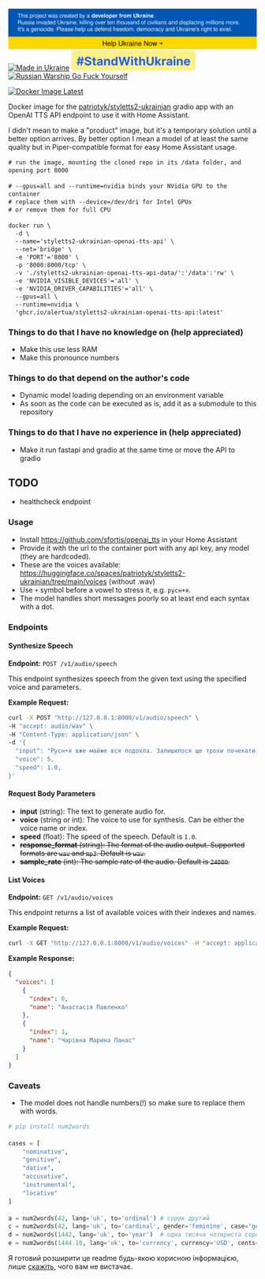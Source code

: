 [![Stand With Ukraine](https://raw.githubusercontent.com/vshymanskyy/StandWithUkraine/main/banner-direct-single.svg)](https://stand-with-ukraine.pp.ua)
[![Made in Ukraine](https://img.shields.io/badge/made_in-Ukraine-ffd700.svg?labelColor=0057b7)](https://stand-with-ukraine.pp.ua)
[![Stand With Ukraine](https://raw.githubusercontent.com/vshymanskyy/StandWithUkraine/main/badges/StandWithUkraine.svg)](https://stand-with-ukraine.pp.ua)
[![Russian Warship Go Fuck Yourself](https://raw.githubusercontent.com/vshymanskyy/StandWithUkraine/main/badges/RussianWarship.svg)](https://stand-with-ukraine.pp.ua)


[![Docker Image Latest](https://github.com/ALERTua/styletts2-ukrainian-openai-tts-api/actions/workflows/docker-image.yml/badge.svg)](https://github.com/ALERTua/styletts2-ukrainian-openai-tts-api/actions/workflows/docker-image.yml)

Docker image for the [patriotyk/styletts2-ukrainian](https://huggingface.co/spaces/patriotyk/styletts2-ukrainian) gradio app with an OpenAI TTS API endpoint to use it with Home Assistant.

I didn't mean to make a "product" image, but it's a temporary solution until a better option arrives. 
By better option I mean a model of at least the same quality but in Piper-compatible format for easy Home Assistant usage.

```
# run the image, mounting the cloned repo in its /data folder, and opening port 8000

# --gpus=all and --runtime=nvidia binds your NVidia GPU to the container
# replace them with --device=/dev/dri for Intel GPUs
# or remove them for full CPU

docker run \
  -d \
  --name='styletts2-ukrainian-openai-tts-api' \
  --net='bridge' \
  -e 'PORT'='8000' \
  -p '8000:8000/tcp' \
  -v './styletts2-ukrainian-openai-tts-api-data/':'/data':'rw' \
  -e 'NVIDIA_VISIBLE_DEVICES'='all' \
  -e 'NVIDIA_DRIVER_CAPABILITIES'='all' \
  --gpus=all \
  --runtime=nvidia \
  'ghcr.io/alertua/styletts2-ukrainian-openai-tts-api:latest'
```

### Things to do that I have no knowledge on (help appreciated)

- Make this use less RAM
- Make this pronounce numbers

### Things to do that depend on the author's code

- Dynamic model loading depending on an environment variable
- As soon as the code can be executed as is, add it as a submodule to this repository

### Things to do that I have no experience in (help appreciated)

- Make it run fastapi and gradio at the same time or move the API to gradio

## TODO

- healthcheck endpoint

### Usage

- Install https://github.com/sfortis/openai_tts in your Home Assistant
- Provide it with the url to the container port with any api key, any model (they are hardcoded).
- These are the voices available: https://huggingface.co/spaces/patriotyk/styletts2-ukrainian/tree/main/voices (without .wav)
- Use `+` symbol before a vowel to stress it, e.g. `русн+я`.
- The model handles short messages poorly so at least end each syntax with a dot. 

### Endpoints

#### Synthesize Speech

**Endpoint:** `POST /v1/audio/speech`

This endpoint synthesizes speech from the given text using the specified voice and parameters.

**Example Request:**

```bash
curl -X POST "http://127.0.0.1:8000/v1/audio/speech" \
-H "accept: audio/wav" \
-H "Content-Type: application/json" \
-d '{
  "input": "Русн+я вже майже вся подохла. Залишилося ще трохи почекати, і перемога буде за нами.",
  "voice": 5,
  "speed": 1.0,
}'
```
#### Request Body Parameters

- **input** (string): The text to generate audio for.
- **voice** (string or int): The voice to use for synthesis. Can be either the voice name or index.
- **speed** (float): The speed of the speech. Default is `1.0`.
- ~~**response_format** (string): The format of the audio output. Supported formats are `wav` and `mp3`. Default is `wav`.~~
- ~~**sample_rate** (int): The sample rate of the audio. Default is `24000`.~~

#### List Voices

**Endpoint:** `GET /v1/audio/voices`

This endpoint returns a list of available voices with their indexes and names.

**Example Request:**

```bash
curl -X GET "http://127.0.0.1:8000/v1/audio/voices" -H "accept: application/json"
```

**Example Response:**

```json
{
  "voices": [
    {
      "index": 0,
      "name": "Анастасія Павленко"
    },
    {
      "index": 1,
      "name": "Чарівна Марина Панас"
    }
  ]
}
```

### Caveats

- The model does not handle numbers(!) so make sure to replace them with words.

```python
# pip install num2words

cases = [
    "nominative",
    "genitive",
    "dative",
    "accusative",
    "instrumental",
    "locative"
]
    
a = num2words(42, lang='uk', to='ordinal') # сорок другий
c = num2words(42, lang='uk', to='cardinal', gender='feminine', case="genitive")  # сорока двох
d = num2words(1442, lang='uk', to='year')  # одна тисяча чотириста сорок два
e = num2words(1444.10, lang='uk', to='currency', currency='USD', cents=False, separator='', adjective=True)  # одна тисяча чотириста сорок чотири долари 10 центів
```

Я готовий розширити це readme будь-якою корисною інформацією, лише [скажіть](https://github.com/ALERTua/styletts2-ukrainian-openai-tts-api/discussions/new/choose), чого вам не вистачає.
